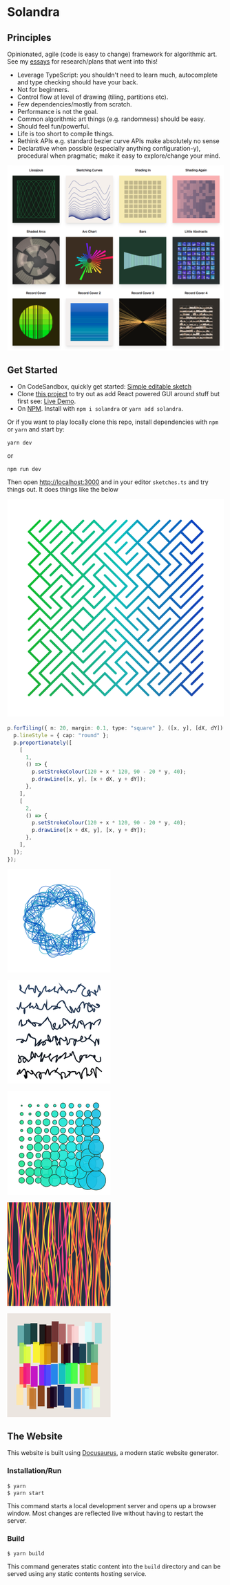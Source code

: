 # Solandra

## Principles

Opinionated, agile (code is easy to change) framework for algorithmic art. See my [essays](https://www.amimetic.co.uk/art/) for research/plans that went into this!

- Leverage TypeScript: you shouldn't need to learn much, autocomplete and type checking should have your back.
- Not for beginners.
- Control flow at level of drawing (tiling, partitions etc).
- Few dependencies/mostly from scratch.
- Performance is not the goal.
- Common algorithmic art things (e.g. randomness) should be easy.
- Should feel fun/powerful.
- Life is too short to compile things.
- Rethink APIs e.g. standard bezier curve APIs make absolutely no sense
- Declarative when possible (especially anything configuration-y), procedural when pragmatic; make it easy to explore/change your mind.

![Examples](/public/images/samples.png)

## Get Started

- On CodeSandbox, quickly get started: [Simple editable sketch](https://codesandbox.io/s/simple-solandra-example-2-wy7nx?fontsize=14)
- Clone [this project](https://github.com/jamesporter/solandra) to try out as add React powered GUI around stuff but first see: [Live Demo](https://solandra.netlify.com/).
- On [NPM](https://www.npmjs.com/package/solandra). Install with `npm i solandra` or `yarn add solandra`.

Or if you want to play locally clone this repo, install dependencies with `npm` or `yarn` and start by:

```
yarn dev
```

or

```
npm run dev
```

Then open [http://localhost:3000](http://localhost:3000) and in your editor `sketches.ts` and try things out. It does things like the below

![A simple example drawn with tiles](/public/images/tiles.png)

```typescript
p.forTiling({ n: 20, margin: 0.1, type: "square" }, ([x, y], [dX, dY]) => {
  p.lineStyle = { cap: "round" };
  p.proportionately([
    [
      1,
      () => {
        p.setStrokeColour(120 + x * 120, 90 - 20 * y, 40);
        p.drawLine([x, y], [x + dX, y + dY]);
      },
    ],
    [
      2,
      () => {
        p.setStrokeColour(120 + x * 120, 90 - 20 * y, 40);
        p.drawLine([x + dX, y], [x, y + dY]);
      },
    ],
  ]);
});
```

![An example](public/images/1.png)

![An example](public/images/2.png)

![An example](public/images/3.png)

![An example](public/images/4.png)

![New in 0.18: Palettes](public/images/5.png)

## The Website

This website is built using [Docusaurus](https://docusaurus.io/), a modern static website generator.

### Installation/Run

```
$ yarn
$ yarn start
```

This command starts a local development server and opens up a browser window. Most changes are reflected live without having to restart the server.

### Build

```
$ yarn build
```

This command generates static content into the `build` directory and can be served using any static contents hosting service.
